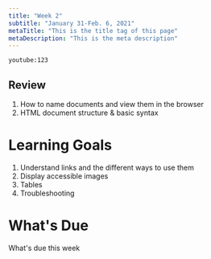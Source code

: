 ```yaml
---
title: "Week 2"
subtitle: "January 31-Feb. 6, 2021"
metaTitle: "This is the title tag of this page"
metaDescription: "This is the meta description"
---
```


`youtube:123`

## Review
1. How to name documents and view them in the browser
1. HTML document structure & basic syntax

# Learning Goals
1. Understand links and the different ways to use them
1. Display accessible images
1. Tables
1. Troubleshooting

# What's Due
What's due this week